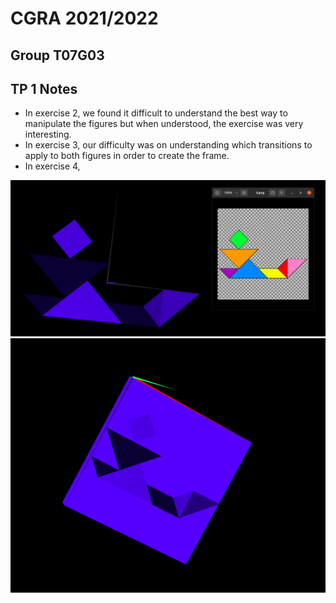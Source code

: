 # CGRA 2021/2022

## Group T07G03

## TP 1 Notes


- In exercise 2, we found it difficult to understand the best way to manipulate the figures but when understood, the exercise was very interesting.
- In exercise 3, our difficulty was on understanding which transitions to apply to both figures in order to create the frame.
- In exercise 4,

![Screenshot 1](Screenshots/cgra-t07g03-tp2-1.png)
![Screenshot 1](Screenshots/cgra-t07g03-tp2-2.png)